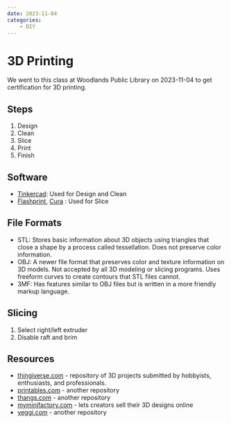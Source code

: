 ```yaml
---
date: 2023-11-04
categories:
    - DIY
---
```

# 3D Printing

We went to this class at Woodlands Public Library on 2023-11-04 to get certification for 3D printing.

<!-- more -->

## Steps
1. Design
2. Clean
3. Slice
4. Print
5. Finish

## Software

- [Tinkercad]: Used for Design and Clean
- [Flashprint], [Cura] : Used for Slice

## File Formats

- STL: Stores basic information about 3D objects using triangles that close a shape by a process called tessellation. Does not preserve color information.
- OBJ: A newer file format that preserves color and texture information on 3D models. Not accepted by all 3D modeling or slicing programs. Uses freeform curves to create contours that STL files cannot.
- 3MF: Has features similar to OBJ files but is written in a more friendly markup language.

## Slicing

1. Select right/left extruder
2. Disable raft and brim

## Resources

- [thingiverse.com] - repository of 3D projects submitted by hobbyists, enthusiasts, and professionals.
- [printables.com] - another repository
- [thangs.com] - another repository
- [myminifactory.com] - lets creators sell their 3D designs online
- [yeggi.com] - another repository

[thingiverse.com]: https://www.thingiverse.com/
[printables.com]: http://www.printables.com/
[thangs.com]: https://www.thangs.com/
[myminifactory.com]: https://www.myminifactory.com/
[yeggi.com]: http://www.yeggi.com/
[Tinkercad]: https://www.tinkercad.com/
[Flashprint]: http://www.flashforge.com/download-center/
[Cura]: https://ultimaker.com/software/ultimaker-cura
